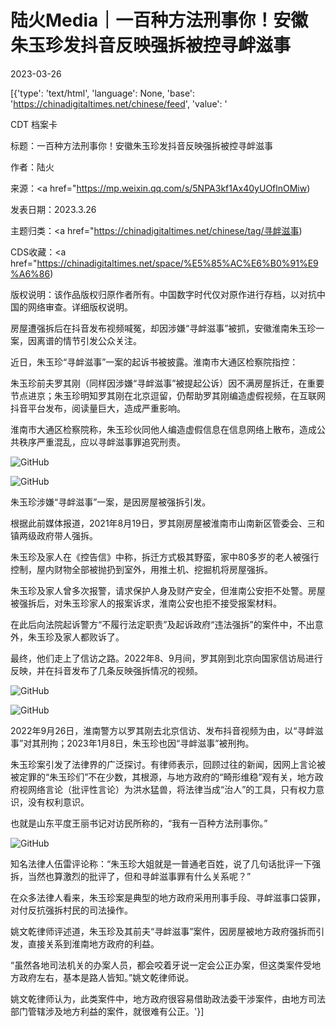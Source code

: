 # 陆火Media｜一百种方法刑事你！安徽朱玉珍发抖音反映强拆被控寻衅滋事

2023-03-26

[{'type': 'text/html', 'language': None, 'base': 'https://chinadigitaltimes.net/chinese/feed', 'value': '

CDT 档案卡

标题：一百种方法刑事你！安徽朱玉珍发抖音反映强拆被控寻衅滋事

作者：陆火

来源：<a href="https://mp.weixin.qq.com/s/5NPA3kf1Ax40yUOflnOMiw)

发表日期：2023.3.26

主题归类：<a href="https://chinadigitaltimes.net/chinese/tag/寻衅滋事)

CDS收藏：<a href="https://chinadigitaltimes.net/space/%E5%85%AC%E6%B0%91%E9%A6%86)

版权说明：该作品版权归原作者所有。中国数字时代仅对原作进行存档，以对抗中国的网络审查。详细版权说明。





房屋遭强拆后在抖音发布视频喊冤，却因涉嫌“寻衅滋事”被抓，安徽淮南朱玉珍一案，因离谱的情节引发公众关注。

近日，朱玉珍“寻衅滋事”一案的起诉书被披露。淮南市大通区检察院指控：

朱玉珍前夫罗其刚（同样因涉嫌“寻衅滋事”被提起公诉）因不满房屋拆迁，在重要节点进京；朱玉珍明知罗其刚在北京逗留，仍帮助罗其刚编造虚假视频，在互联网抖音平台发布，阅读量巨大，造成严重影响。

淮南市大通区检察院称，朱玉珍伙同他人编造虚假信息在信息网络上散布，造成公共秩序严重混乱，应以寻衅滋事罪追究刑责。

![GitHub](https://chinadigitaltimes.net/chinese/files/2023/03/post-694215-641fcc96b19b5.)

![GitHub](https://chinadigitaltimes.net/chinese/files/2023/03/post-694215-641fcc96c29e0.)

朱玉珍涉嫌“寻衅滋事”一案，是因房屋被强拆引发。

根据此前媒体报道，2021年8月19日，罗其刚房屋被淮南市山南新区管委会、三和镇两级政府带人强拆。

朱玉珍及家人在《控告信》中称，拆迁方式极其野蛮，家中80多岁的老人被强行控制，屋内财物全部被抛扔到室外，用推土机、挖掘机将房屋强拆。

朱玉珍及家人曾多次报警，请求保护人身及财产安全，但淮南公安拒不处警。房屋被强拆后，对朱玉珍家人的报案诉求，淮南公安也拒不接受报案材料。

在此后向法院起诉警方“不履行法定职责”及起诉政府“违法强拆”的案件中，不出意外，朱玉珍及家人都败诉了。

最终，他们走上了信访之路。2022年8、9月间，罗其刚到北京向国家信访局进行反映，并在抖音发布了几条反映强拆情况的视频。

![GitHub](https://chinadigitaltimes.net/chinese/files/2023/03/post-694215-641fcc96d1984.)

![GitHub](https://chinadigitaltimes.net/chinese/files/2023/03/post-694215-641fcc96dde38.)

2022年9月26日，淮南警方以罗其刚去北京信访、发布抖音视频为由，以“寻衅滋事”对其刑拘；2023年1月8日，朱玉珍也因“寻衅滋事”被刑拘。

朱玉珍案引发了法律界的广泛探讨。有律师表示，回顾过往的新闻，因网上言论被被定罪的“朱玉珍们”不在少数，其根源，与地方政府的“畸形维稳”观有关，地方政府视网络言论（批评性言论）为洪水猛兽，将法律当成“治人”的工具，只有权力意识，没有权利意识。

也就是山东平度王丽书记对访民所称的，“我有一百种方法刑事你。”

![GitHub](https://chinadigitaltimes.net/chinese/files/2023/03/post-694215-641fcc970a249.png)

知名法律人伍雷评论称：“朱玉珍大姐就是一普通老百姓，说了几句话批评一下强拆，当然也算激烈的批评了，但和寻衅滋事罪有什么关系呢？”

在众多法律人看来，朱玉珍案是典型的地方政府采用刑事手段、寻衅滋事口袋罪，对付反抗强拆村民的司法操作。

姚文乾律师评述道，朱玉珍及其前夫“寻衅滋事”案件，因房屋被地方政府强拆而引发，直接关系到淮南地方政府的利益。

“虽然各地司法机关的办案人员，都会咬着牙说一定会公正办案，但这类案件受地方政府左右，基本是路人皆知。”姚文乾律师说。

姚文乾律师认为，此类案件中，地方政府很容易借助政法委干涉案件，由地方司法部门管辖涉及地方利益的案件，就很难有公正。'}]